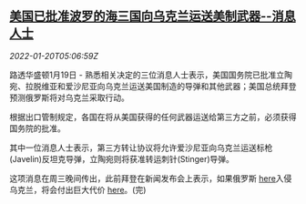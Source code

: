 <!--1642656663000-->
[美国已批准波罗的海三国向乌克兰运送美制武器--消息人士](https://cn.reuters.com/article/us-ukraine-weapon-supply-0120-idCNKBS2JU0CE)
------

<div><i>2022-01-20T05:06:59Z</i></div><p>路透华盛顿1月19日 - 熟悉相关决定的三位消息人士表示，美国国务院已批准立陶宛、拉脱维亚和爱沙尼亚向乌克兰运送美国制造的导弹和其他武器；美国总统拜登预测俄罗斯将对乌克兰采取行动。</p><p>根据出口管制规定，各国在将从美国获得的任何武器运送给第三方之前，必须获得国务院的批准。</p><p>其中一位消息人士表示，第三方转让协议将允许爱沙尼亚向乌克兰运送标枪(Javelin)反坦克导弹，立陶宛则将获准转运刺针(Stinger)导弹。</p><p>这项消息在周三晚间传出，此前拜登在新闻发布会上表示，如果俄罗斯 <a href="https://www.reuters.com/world/europe/blinken-says-russian-attack-ukraine-could-come-very-short-notice-2022-01-19">here</a>入侵乌克兰，将会付出巨大代价 <a href="https://www.reuters.com/world/europe/blinken-says-russian-attack-ukraine-could-come-very-short-notice-2022-01-19">here</a>。(完)</p>
